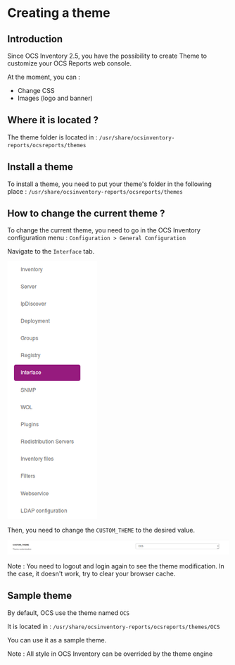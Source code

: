 # Creating a theme

## Introduction

Since OCS Inventory 2.5, you have the possibility to create Theme to customize your OCS Reports web console.

At the moment, you can :
* Change CSS
* Images (logo and banner)

## Where it is located ?

The theme folder is located in : ```/usr/share/ocsinventory-reports/ocsreports/themes```

## Install a theme

To install a theme, you need to put your theme's folder in the following place : ```/usr/share/ocsinventory-reports/ocsreports/themes```

## How to change the current theme ?

To change the current theme, you need to go in the OCS Inventory configuration menu : ```Configuration > General Configuration```

Navigate to the ```Interface``` tab.

![Access Config](../../img/server/reports/config_tab_theme.png)

Then, you need to change the ```CUSTOM_THEME``` to the desired value.

![Access Config](../../img/server/reports/config_custom_theme.png)

Note : You need to logout and login again to see the theme modification. In the case, it doesn't work, try to clear your browser cache.

## Sample theme

By default, OCS use the theme named ```OCS```

It is located in : ```/usr/share/ocsinventory-reports/ocsreports/themes/OCS```

You can use it as a sample theme.

Note : All style in OCS Inventory can be overrided by the theme engine